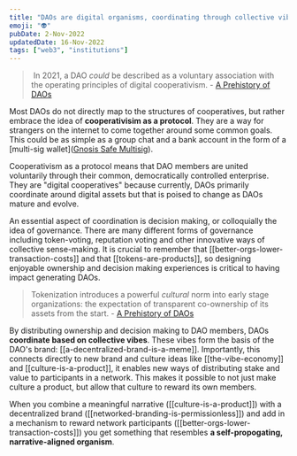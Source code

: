 ```yaml
---
title: "DAOs are digital organisms, coordinating through collective vibes"
emoji: "👽"
pubDate: 2-Nov-2022
updatedDate: 16-Nov-2022
tags: ["web3", "institutions"]
---
```


> In 2021, a DAO _could_ be described as a voluntary association with the operating principles of digital cooperativism. - [A Prehistory of DAOs](https://gnosisguild.mirror.xyz/t4F5rItMw4-mlpLZf5JQhElbDfQ2JRVKAzEpanyxW1Q)

Most DAOs do not directly map to the structures of cooperatives, but rather embrace the idea of **cooperativisim as a protocol**. They are a way for strangers on the internet to come together around some common goals. This could be as simple as a group chat and a bank account in the form of a [multi-sig wallet]([Gnosis Safe Multisig](https://gnosis-safe.io/)).

Cooperativism as a protocol means that DAO members are united voluntarily through their common, democratically controlled enterprise. They are "digital cooperatives" because currently, DAOs primarily coordinate around digital assets but that is poised to change as DAOs mature and evolve.

An essential aspect of coordination is decision making, or colloquially the idea of governance. There are many different forms of governance including token-voting, reputation voting and other innovative ways of collective sense-making. It is crucial to remember that [[better-orgs-lower-transaction-costs]] and that [[tokens-are-products]], so designing enjoyable ownership and decision making experiences is critical to having impact generating DAOs.

>Tokenization introduces a powerful _cultural_ norm into early stage organizations: the expectation of transparent co-ownership of its assets from the start. - [A Prehistory of DAOs](https://gnosisguild.mirror.xyz/t4F5rItMw4-mlpLZf5JQhElbDfQ2JRVKAzEpanyxW1Q)

By distributing ownership and decision making to DAO members, DAOs **coordinate based on collective vibes**. These vibes form the basis of the DAO's brand: [[a-decentralized-brand-is-a-meme]]. Importantly, this connects directly to new brand and culture ideas like [[the-vibe-economy]] and [[culture-is-a-product]], it enables new ways of distributing stake and value to participants in a network. This makes it possible to not just make culture a product, but allow that culture to reward its own members.

When you combine a meaningful narrative ([[culture-is-a-product]]) with a decentralized brand ([[networked-branding-is-permissionless]]) and add in a mechanism to reward network participants ([[better-orgs-lower-transaction-costs]]) you get something that resembles **a self-propogating, narrative-aligned organism**.